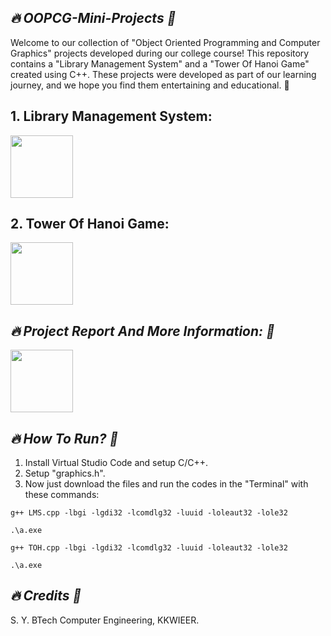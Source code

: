 ## *🔥 OOPCG-Mini-Projects 🎴*

Welcome to our collection of "Object Oriented Programming and Computer Graphics" projects developed during our college course! This repository contains a "Library Management System" and a "Tower Of Hanoi Game" created using C++. These projects were developed as part of our learning journey, and we hope you find them entertaining and educational. 🚀


## 1. Library Management System:
<a href="https://github.com/Hrishikesh-Gavai/OOPCG-Mini-Projects/blob/main/OOPCG-Mini-Project/LMS.cpp">
    <img src="https://github.com/user-attachments/assets/e3109919-8a5d-4e96-8b63-f4557d4bae8d" width="100" height="100">
</a>

## 2. Tower Of Hanoi Game:
<a href="https://github.com/Hrishikesh-Gavai/OOPCG-Mini-Projects/blob/main/OOPCG-Mini-Project/TOH.cpp">
    <img src="https://github.com/user-attachments/assets/e598ad91-6a2d-42ae-93e6-9654bc7f80f1" width="100" height="100">
</a>


## *🔥 Project Report And More Information: 🎴*

<a href="https://github.com/Hrishikesh-Gavai/OOPCG-Mini-Projects/tree/main/Report">
    <img src="https://github.com/user-attachments/assets/bc4138f3-0711-47c6-9f36-f0932ccfafdb" width="100" height="100">
</a>


## *🔥 How To Run? 🎴*

1. Install Virtual Studio Code and setup C/C++.
2. Setup "graphics.h".
3. Now just download the files and run the codes in the "Terminal" with these commands:

```
g++ LMS.cpp -lbgi -lgdi32 -lcomdlg32 -luuid -loleaut32 -lole32
```

```
.\a.exe
```

```
g++ TOH.cpp -lbgi -lgdi32 -lcomdlg32 -luuid -loleaut32 -lole32
```

```
.\a.exe
```


## *🔥 Credits 🎴*

S. Y. BTech Computer Engineering, KKWIEER.
